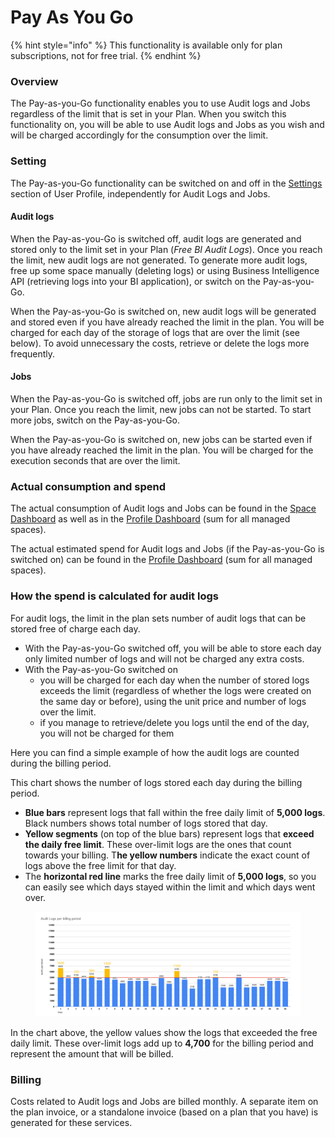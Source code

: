 # Pay As You Go

{% hint style="info" %}
This functionality is available only for plan subscriptions, not for free trial.
{% endhint %}

### **Overview**

The Pay-as-you-Go functionality enables you to use Audit logs and Jobs regardless of the limit that is set in your Plan. When you switch this functionality on, you will be able to use Audit logs and Jobs as you wish and will be charged accordingly for the consumption over the limit.

### **Setting**

The Pay-as-you-Go functionality can be switched on and off in the [Settings](settings.md) section of User Profile, independently for Audit Logs and Jobs.

#### **Audit logs**

When the Pay-as-you-Go is switched off, audit logs are generated and stored only to the limit set in your Plan (_Free BI Audit Logs_). Once you reach the limit, new audit logs are not generated. To generate more audit logs, free up some space manually (deleting logs) or using Business Intelligence API (retrieving logs into your BI application), or switch on the Pay-as-you-Go.

When the Pay-as-you-Go is switched on, new audit logs will be generated and stored even if you have already reached the limit in the plan. You will be charged for each day of the storage of logs that are over the limit (see below). To avoid unnecessary the costs, retrieve or delete the logs more frequently.

#### **Jobs**

When the Pay-as-you-Go is switched off, jobs are run only to the limit set in your Plan. Once you reach the limit, new jobs can not be started. To start more jobs, switch on the Pay-as-you-Go.

When the Pay-as-you-Go is switched on, new jobs can be started even if you have already reached the limit in the plan. You will be charged for the execution seconds that are over the limit.

### **Actual consumption and spend**

The actual consumption of Audit logs and Jobs can be found in the [Space Dashboard](../space/dashboard.md) as well as in the [Profile Dashboard](dashboard.md) (sum for all managed spaces).

The actual estimated spend for Audit logs and Jobs (if the Pay-as-you-Go is switched on) can be found in the [Profile Dashboard](dashboard.md) (sum for all managed spaces).

### **How the spend is calculated for audit logs**

For audit logs, the limit in the plan sets number of audit logs that can be stored free of charge each day.

* With the Pay-as-you-Go switched off, you will be able to store each day only limited number of logs and will not be charged any extra costs.
* With the Pay-as-you-Go switched on
  * you will be charged for each day when the number of stored logs exceeds the limit (regardless of whether the logs were created on the same day or before), using the unit price and number of logs over the limit.
  * if you manage to retrieve/delete you logs until the end of the day, you will not be charged for them

Here you can find a simple example of how the audit logs are counted during the billing period.&#x20;

This chart shows the number of logs stored each day during the billing period.

* **Blue bars** represent logs that fall within the free daily limit of **5,000 logs**. Black numbers shows total number of logs stored that day.
* **Yellow segments** (on top of the blue bars) represent logs that **exceed the daily free limit**. These over-limit logs are the ones that count towards your billing. T**he yellow numbers** indicate the exact count of logs above the free limit for that day.
* The **horizontal red line** marks the free daily limit of **5,000 logs**, so you can easily see which days stayed within the limit and which days went over.

<figure><img src="../.gitbook/assets/Audit Logs per billing period.png" alt=""><figcaption></figcaption></figure>

In the chart above, the yellow values show the logs that exceeded the free daily limit. These over-limit logs add up to **4,700** for the billing period and represent the amount that will be billed.

### **Billing**

Costs related to Audit logs and Jobs are billed monthly. A separate item on the plan invoice, or a standalone invoice (based on a plan that you have) is generated for these services.
